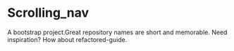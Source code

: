 # Scrolling_nav
A bootstrap project.Great repository names are short and memorable. Need inspiration? How about refactored-guide.
